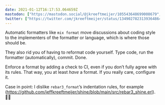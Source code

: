 ```yaml
---
date: 2021-01-12T16:17:53.064659Z
mastodon: ["https://mastodon.social/@jkreeftmeijer/105543648699008679", "https://mastodon.social/@jkreeftmeijer/105543648722095801"]
twitter: ["https://twitter.com/jkreeftmeijer/status/1349027823139364864", "https://twitter.com/jkreeftmeijer/status/1349027823919443971"]
---
```

Automatic formatters like `mix format` move discussions about coding style to the implementers of the formatter or language, which is where those should be.

They also rid you of having to reformat code yourself. Type code, run the formatter (automatically), commit. Done.


Enforce a format by adding a check to CI, even if you don’t fully agree with its rules. That way, you at least _have_ a format. If you really care, configure it.

Case in point: I dislike `rebar3_format`’s indentation rules, for example (https://github.com/jeffkreeftmeijer/shine/blob/main/src/rebar3_shine.erl). 🤷‍♂️
